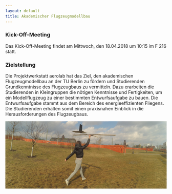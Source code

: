 ```yaml
---
layout: default
title: Akademischer Flugzeugmodellbau
---
```

### Kick-Off-Meeting
Das Kick-Off-Meeting findet am Mittwoch, den 18.04.2018 um 10:15 im F 216 statt.

### Zielstellung
Die Projektwerkstatt aerolab hat das Ziel, den akademischen Flugzeugmodellbau an der TU Berlin zu fördern und Studierenden Grundkenntnisse des Flugzeugbaus zu vermitteln.
Dazu erarbeiten die Studierenden in Kleingruppen die nötigen Kenntnisse und Fertigkeiten, um ein Modellflugzeug zu einer bestimmten Entwurfsaufgabe zu bauen. Die Entwurfsaufgabe stammt aus dem Bereich des energieeffizienten Fliegens. 
Die Studierenden erhalten somit einen praxisnahen Einblick in die Herausforderungen des Flugzeugbaus.

![](https://raw.githubusercontent.com/ramonbeck/ramonbeck.github.io/master/assets/images/alina.jpg)

